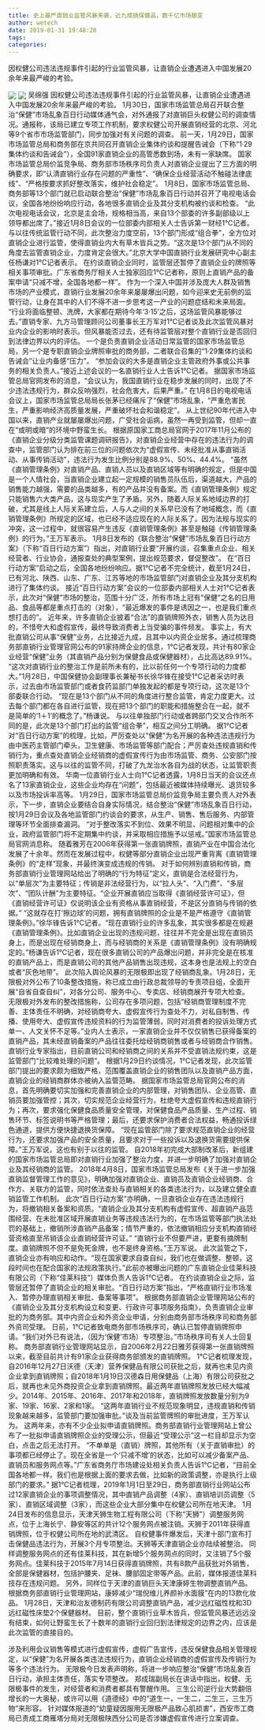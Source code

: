 ```yaml
---
title: 史上最严直销业监管风暴来袭，近九成搞保健品，数千亿市场酿变
author: wetech
date: 2019-01-31 19:48:20
tags: 
categories: 
---
```

因权健公司违法违规事件引起的行业监管风暴，让直销企业遭遇进入中国发展20余年来最严峻的考验。
<!-- more -->
<img align="center" border="0" src="https://imgcdn.yicai.com/uppics/images/2019/01/3a153fd5cac60404b6c97d36f4cb6437.jpg" />
<img align="center" border="0" src="https://imgcdn.yicai.com/uppics/images/2019/01/5af42b48e10c2b077f4eef522fb703e7.jpg" />
吴绵强
因权健公司违法违规事件引起的行业监管风暴，让直销企业遭遇进入中国发展20余年来最严峻的考验。
1月30日，国家市场监管总局召开联合整治“保健”市场乱象百日行动媒体通气会，对外通报了对直销巨头权健公司的调查情况。通报称，该局已建立专项工作机制，要求权健公司开展直销经营的北京、河北等9个省市市场监管部门，同步加强对有关问题的调查。
前一天，1月29日，国家市场监管总局和商务部在京共同召开直销企业集体约谈和提醒告诫会（下称“1·29集体约谈和告诫会”），全国91家直销企业的高管悉数到场，未有一家缺席。
国家市场监管总局价监竞争局、商务部市场秩序司负责人对直销企业提出了三方面的明确要求，即“认清直销行业存在问题的严重性”、“确保企业经营活动不触碰法律底线”、“严格按要求抓好整改落实，维护社会稳定”。
1月8日，国家市场监管总局、商务部等13个部门就已启动联合整治“保健”市场乱象百日行动并召开了电视电话会议，全国各地纷纷响应行动，各地很多直销企业及其分支机构被约谈和检查。
“此次电视电话会议，北京是主会场，规格相当高，来自13个部委的许多副部级以上领导都出席了。”接近1月8日会议的一位部委内部相关人士告诉第一财经1℃记者。
与以往传统监管行动不同，此次整治力度空前，13个部门形成“组合拳”，全方位对直销企业进行监管，使得直销业内大有草木皆兵之势。“这次是13个部门从不同的角度去监管直销企业，力度肯定会很大。”北京大学中国直销行业发展研究中心副主任杨谦对1℃记者表示。
在约谈直销企业同时，监管层还暂停了直销企业的牌照等相关事项审批。广东省商务厅相关人士独家回应1℃记者称，原则上直销产品的备案申请“只减不增，全国各地都一样”。
作为一个深入中国并涉及庞大人群及销售市场的产业模式，直销行业发展20余年来屡屡爆出问题，如今迎来史无前例的监管行动，让身在其中的人们不得不进一步思考这一产业的问题症结和未来局面。
“行业将面临整顿、洗牌，大家都在期待今年‘3·15’之后，这场监管风暴能够过去。”直销专家、九方马管理顾问公司董事长王万军对1℃记者谈及此次监管风暴对业内企业的影响时表示。但风暴能否过去，还有待监管层对整个直销行业是否回归到法律边界以内的评估。
一个是负责直销企业活动日常监管的国家市场监管总局，另一个是专职直销企业牌照审批的商务部，二者联合召集的“1·29集体约谈和告诫会”让业内备感“压力”。
“参加会议的大多是直销企业主管政府外事或公共事务的相关负责人。”接近上述会议的一名直销行业人士告诉1℃记者。
据国家市场监管总局官网发布的消息，“会议认为，我国直销行业在稳步发展的同时，出现了不少违法违规行为，群众反响强烈，社会危害大，后果严重。”
在1月8日的电视电话会议上，国家市场监管总局局长张茅已经痛斥了“保健”市场乱象，“严重危害民生，严重影响经济高质量发展，严重破坏社会和谐稳定”。
从上世纪90年代进入中国以来，直销产业就屡屡爆出问题，广受社会诟病，虽然一再受到监管，但却一直在“或明或暗”的环境中野蛮生长。
根据原国家工商总局官网于2017年11月公布的《直销企业分级分类监管课题调研报告》，对直销企业经营中存在的违法行为的调查中，监管部门认为排在前三位的问题依次为“虚假宣传、未经批准从事直销活动、从事传销活动”，违法行为发生比例分别是88.9%、50%、44.4%。
“虽然《直销管理条例》对直销产品、直销人员以及直销区域等有明确的规定，但是中国是一个人情社会，当直销企业建立起一定规模的销售员队伍后，渠道越大，产品的销售能力越强，需要的品类越多，有的产品并没有备案。而《直销管理条例》规定只能销售六大类产品，这与现实产生了矛盾。另外，随着人际关系地域边界的打破，尤其是线上人际关系建立后，人与人之间的关系早已没有了地域概念，而《直销管理条例》所规定的区域，也已经不适应现在的人际关系了。因为法规与现实的冲突，这一过程中，就很容易产生违反《直销管理条例》甚至是触碰《传销管理条例》的行为。”王万军表示。
1月8日发布的《联合整治“保健”市场乱象百日行动方案》（下称“百日行动方案”）指出，对直销行业要“开展约谈，召集重点企业、相关经营者、行业协会，通报查处的典型案例，提出规范要求，督促整改”。
在“百日行动方案”启动之后，全国各地纷纷响应。据1℃记者不完全统计，截至1月24日，已有河北、陕西、山东、广东、江苏等地的市场监管部门对直销企业及其分支机构进行了集体约谈。
接近“百日行动方案”会议的一位部委内部相关人士对1℃记者表示，此次对“保健”市场的整治，范围十分广泛，所有市场上冠有“保健”之名的日用品、食品等都是重点打击的（对象），“最近爆发的事件是诱因之一，也是我们重点想打击的”。
近年来，许多直销企业披着“合法”的直销牌照外衣，销售人员为达目的，不惜夸大和虚假宣传，最终导致消费者上当受骗的事件频发。
事实上，有大批直销公司从事“保健”业务，占比接近九成，且其中以内资企业居多。通过梳理商务部直销行业管理官网公布的91家持牌企业的信息，1℃记者发现，共计有80家企业经营“保健”业务（其直销产品分别为保健食品或保健器材），占比高达89.91%。
“这次对直销行业的整治工作是前所未有的，比以前任何一个专项行动的力度都大。”1月28日，中国保健协会副理事长兼秘书长徐华锋在接受1℃记者采访时表示，过去由市场监管部门或者食药监部门单独发起的都是专项行动，这次是13个部委联合行动。
“现在是13个部门从不同的角度进行整合监管，肯定力度更大。过去每个部门都在各自进行监管，现在把13个部门的职能和措施整合在一起，就不是简单的‘1＋1’的概念了。”杨谦说。
与以往单独部门行动或者跨部门交叉合作所不同的是，此次是13个部门打出的监管“组合拳”，相互之间分工明确。
据1℃记者对“百日行动方案”的梳理，比如，严厉查处以“保健”为名开展的各种违法违规行为由中医药主管部门牵头，卫生健康、市场监管等部门配合；严厉查处违规直销和传销行为，重点查处直销企业经销商的虚假宣传行为由市场监管、商务、公安部门按照职责落实。这与以往的监管不同，打破了九龙治水各自为战的状态，让监管职责更加明确和有效。
华南一位直销行业人士向1℃记者透露，1月8日当天的会议还点名了13家直销企业，这些企业均存在“问题”，包括最近被媒体持续曝光、退货较多以及市场投诉率高等。
1月29日，国家市场监管总局价监竞争局主要负责人对外表示，下一步，直销企业要结合自身实际情况，结合整治“保健”市场乱象百日行动，按1月29日会议及各地监管部门约谈会的要求，从生产、销售、售后服务、内部管理等环节全面排查漏洞。
“对于整改落实不到位、效果不明显、问题相对集中的企业，政府监管部门将不定期集中约谈，并采取相应措施予以惩戒。”国家市场监管总局官网消息称。
随着雅芳在2006年获得第一张直销牌照，直销产业在中国合法化发展了十余年。然而在发展过程中，权健等部分直销企业出现严重背离《直销管理条例》的“走样”现象，并最终演变成违规的传销。
对于如何辨别直销和传销，商务部直销行业管理网站给出了明确的“行为特征”定义，直销是合法经营行为，以“单层次”为主要特征；传销是非法经营行为，以“拉人头”、“入门费”、“多层次”、“团队计酬”为主要特征。“企业开展直销应当取得《直销经营许可证》，但《直销经营许可证》仅说明该企业有资格从事直销经营，不是区分直销与传销的依据。”
“这就存在打‘擦边球’的问题，拥有直销牌照的企业是不是严格遵守《直销管理条例》。”徐华锋告诉1℃记者。“现在直销行业的许多乱象，其实很多都是在规避《直销管理条例》。比如直销企业出现的违规问题，往往并不完全是出现在直销员身上，而是出现在经销商身上，而与经销商的关系是《直销管理条例》没有明确规定的。”杨谦告诉1℃记者，现在很多直销公司的产品爆出问题，并非完全是在核准的直销产品上，而是直销公司的其他产品销售出现违规，这本身也是法规上的空白或者“灰色地带”。
此次陷入舆论风暴的无限极即出现了经销商乱象。1月28日，无限极对外公布了10条整改措施，称已成立由行政总裁领导的专责项目组，全面开展“自省自查自纠”，对各分公司、服务中心、专卖店、经销商展开专项大检查。
无限极对外发布的整改措施称，公司存在多项问题，包括“经销商管理制度不完善、主体责任不明确，对经销商夸大、虚假宣传行为查处不力，对私自制售、传播、使用夸大、虚假宣传违规资料的行为监管薄弱，同时对消费者的投诉处理方式单一、人文关怀不足等。”业内人士表示，一家直销企业并不仅仅销售已获得备案的直销产品，其未经直销备案的产品往往委托给经销商销售或者与经销商合作销售。直销行业专家指出，目前直销公司和经销商之间的关系并不受直销法规约束，这是监管部门“比较难处理的问题”。
根据1月29日约谈情况，1℃记者发现，此次监管部门提出的要求颇为细致严格，范围覆盖直销企业的销售团队以及直销产品方面，直销企业的经销商群体亦被纳入监管范畴。
据国家市场监管总局官网公布的消息，首先明确要切实加强和完善直销企业的内部管理，对销售团队、企业高管、直销员要加强管控；其次，切实规范企业经营行为，杜绝夸大虚假宣传和违规直销行为；再次，要求强化保健食品质量安全管理，对保健食品产品质量、生产过程、销售环节、标签说明书等严格管理；最后，还要求保护消费者合法权益，畅通投诉绿色通道，提供方便快捷退换货保障。
“现在监管部门除了要求规范直销企业的经营行为，还要求加强产品的安全质量，且要求对于一些投诉以及退换货需要提供保障。”王万军说，这也有别于以往的监管。
自2018年初完成大部制改革后，新组建的国家市场监管总局即对直销行业加强了整治力度，并进一步明确了加强对直销企业及其经销商的监管。
2018年4月8日，国家市场监管总局发布《关于进一步加强直销监督管理工作的意见》，明确加强对直销企业、直销员及直销企业经销商、合作方、关联方的监管，同时依法查处与直销相关的各类违法行为，以及建立健全直销监管工作机制。
此次“百日行动方案”亦明确，一旦直销企业存在违法违规行为，将撤销相关备案和资质。“直销企业及其分支机构有虚假宣传、超直销产品范围经营、在未批准区域开展直销业务等违规违法行为的，在市场监管等部门执法处罚的基础上，撤销所涉直销产品备案；情节严重的，依法撤销相应分支机构直销经营资格直至吊销该企业直销经营许可证。”
“直销行业不但要严进，更要有摘牌制度。直销牌照不但不是免死金牌，也不是终身资格。”王万军说。
此次监管之下，直销企业亦有响应和动作。“现在国家要求自查自纠，我们也在做调整、整顿，这段时间也在配合国家的法规政策执行。”此前亦被曝出问题的广东直销企业佳莱科技有限公司（下称“佳莱科技”）媒体负责人告诉1℃记者。
在约谈直销企业之际，监管层还暂停了直销企业的相关审批。“百日行动方案”指出，“严格直销行业市场准入、暂停办理直销相关审批、备案等事项”。
根据商务部直销企业管理网站公布的《直销企业及其分支机构设立和变更、行政许可事项服务指南》，负责直销企业审批的为商务部。其中内资企业和外资企业申请，分别由商务部市场秩序司和商务部外资司受理。
日前，1℃记者致电商务部市场秩序司，确认已暂停直销牌照申请。“我们对外已有说法，（因为‘保健’市场）专项整治。”市场秩序司有关人士回复称。
商务部直销行业管理网站显示，自2006年2月22日雅芳获得第一张直销牌照以来，截至目前共计有91家企业获得商务部颁发的直销牌照。
1℃记者梳理发现，自2016年12月27日沃德（天津）营养保健品有限公司获批之后，就再也未见内资企业拿到直销牌照；自2018年1月19日汉德森日用保健品（上海）有限公司获批之后，就再也未见外商投资企业拿到直销牌照。最近两年直销牌照发放已经大幅减少。2014年、2015年、2016年、2017年和2018年，直销牌照发放数量分别为9家、19家、16家、2家和1家。
“这两年直销行业不规范现象明显，违规直销和传销现象越来越多，监管部门要加强审批。”谈及当前监管牌照的审批进度，王万军认为。
这两年来，亦有不少企业拟申请直销牌照。商务部直销行业管理网站上曾公布了一批拟申请直销牌照企业的受理公示，但最近“受理公示”这一栏目却显示为空白，点击之后无法打开。
“不单单是（直销）牌照，其他所有（关于直销审批）的事项都已经停止了。现在全省是一个‘只减不增’的状态，比如可以减少备案产品、直销员和服务网点等。”广东省商务厅市场建设处相关负责人告诉1℃记者，“目前全国各地都一样。我们也是根据上面的要求去做，比如新的政策调整，亦是执行上级部门的要求。”
据1℃记者梳理，2019年1月1日至29日，商务部直销行业网站公布过12家直销企业的事项调整情况，其中直销产品调整（4家）、直销培训员调整（5家）、直销区域调整（3家），而这些企业大部分集中在权健公司所在地天津。
1月24日发布的信息显示，天津天狮生物工程有限公司（下称“天狮”）调整服务网点，位于上海长宁、静安等区的共计12个服务网点被注销。天狮于2011年获得直销牌照，位于权健公司所在地的武清区。
自权健事件爆发后，天津十部门宣布打击保健品违法行为，开展3个月专项整治。天狮等天津直销企业亦陆续被整治。
同样调整服务网点的还有佳莱科技，其在新增5个服务网点的同时，又注销了5个服务网点。佳莱科技于2015年7月14日获得直销牌照，共有8款产品获批对外销售，全部是保健器材，包括护腰夹、足袜、腰部固定带等产品。此前，媒体报道佳莱科技存在违规问题。
另外，同样位于天津的直销巨头天津康婷生物调整直销产品。根据商务部直销行业管理网站，康婷减少“瑞倪维儿养颜补水面膜”在内的13款化妆品。
1月28日，天津和治友德制药有限公司调整直销产品，减少远红磁性枕和3D远红磁性床垫2个保健器材。
目前，整个直销行业草木皆兵，但监管风暴还远远没有结束，如何让野蛮生长了十数年的直销行业回归到法律规定的边界之内，应该是此次监管的直接目的。
 
 
涉及利用会议销售等模式进行虚假宣传，虚假广告宣传，违反保健食品相关管理规定，以“保健”为名开展各类违法违规行为，直销企业经销商的虚假宣传及传销行为等多个违法行为。
无限极今日发表声明称，将进一步响应整治“保健”市场乱象百日行动，承担主体责任，落实专项整改。
郑成瑞副局长在讲话中指出，权健、无限极事件的发生，对经营者和消费者都具有警醒作用。
三生公司逆行业大势翻倍增长的一大奥秘，或许可以用《道德经》中的“道生一，一生二，二生三，三生万物”来形容。
针对媒体报道的“幼童疑因服用无限极产品致心肌损害”，西安市工商局已责成工商雁塔分局对无限极陕西分公司是否涉嫌虚假宣传进行立案调查。
